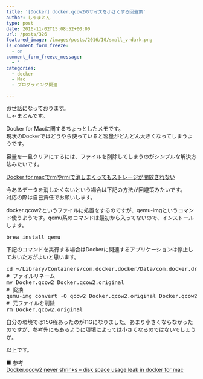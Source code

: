 ```yaml
---
title: '[Docker] docker.qcow2のサイズを小さくする回避策'
author: しゃまとん
type: post
date: 2016-11-02T15:08:52+00:00
url: /posts/326
featured_image: /images/posts/2016/10/small_v-dark.png
is_comment_form_freeze:
  - on
comment_form_freeze_message:
  - ' '
categories:
  - docker
  - Mac
  - プログラミング関連

---
```

お世話になっております。  
しゃまとんです。

Docker for Macに関するちょっとしたメモです。  
現状のDockerではどうやら使っていると容量がどんどん大きくなってしまうようです。

容量を一旦クリアにするには、ファイルを削除してしまうのがシンプルな解決方法みたいです。

[Docker for macでrmやrmiで消しまくってもストレージが開放されない][1]

今あるデータを消したくないという場合は下記の方法が回避策みたいです。  
対応の際は自己責任でお願いします。

docker.qcow2というファイルに処置をするのですが、qemu-imgというコマンド使うようです。qemu系のコマンドは最初から入ってないので、インストールします。

<pre class="lang:sh decode:true ">brew install qemu</pre>

下記のコマンドを実行する場合はDockerに関連するアプリケーションは停止しておいた方がよいと思います。

<pre class="lang:default decode:true ">cd ~/Library/Containers/com.docker.docker/Data/com.docker.driver.amd64-linux
# ファイルリネーム
mv Docker.qcow2 Docker.qcow2.original
# 変換
qemu-img convert -O qcow2 Docker.qcow2.original Docker.qcow2
# 元ファイルを削除
rm Docker.qcow2.original
</pre>

自分の環境では15G程あったのが11Gになりました。あまり小さくならなかったのですが、参考先にもあるように環境によっては小さくなるのではないでしょうか。

以上です。

■ 参考  
[Docker.qcow2 never shrinks &#8211; disk space usage leak in docker for mac][2]

&nbsp;

 [1]: http://qiita.com/junkjunctions/items/ad971fd84fb8c30816d6
 [2]: https://github.com/docker/for-mac/issues/371